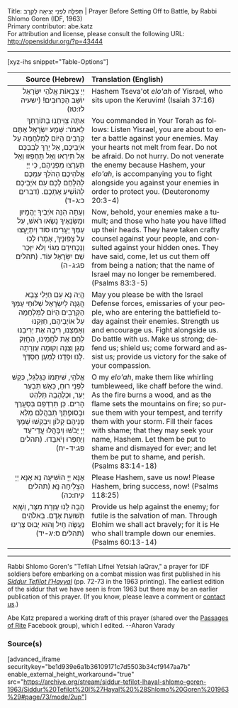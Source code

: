 <html>
<head></head>
<body>
Title: תְּפִלָּה לִפְנֵי יְצִיאָה לַקְרָב | Prayer Before Setting Off to Battle, by Rabbi Shlomo Goren (IDF, 1963)<br />
Primary contributor: abe.katz<br />
For attribution and license, please consult the following URL: <a href="http://opensiddur.org/?p=43444">http://opensiddur.org/?p=43444</a>
<p />
<hr />

[xyz-ihs snippet="Table-Options"]<table style="margin-left: auto; margin-right: auto;" class="draggable">
<thead><tr><th id="x" style="text-align: right;">Source (Hebrew)</th><th style="text-align: left;">Translation (English)</th></tr></thead>
<tbody>
<tr><td style="vertical-align:top;">
<div class="liturgy" lang="he" style="text-align: right;">
יְיָ צְבָאוֹת אֱלֹהֵי יִשְׂרָאֵל 
יוֹשֵׁב הַכְּרוּבִים! <span class="citation">(ישעיה לז:טז)</span> 
</div></td>

<td style="vertical-align:top;">
<div class="english" lang="en" style="text-align: left;">
Hashem Tseva'ot <em>elo'ah</em> of Yisrael, 
who sits upon the Keruvim! <span class="citation">(Isaiah 37:16)</span> 
</div></td></tr>


<tr><td style="vertical-align:top;">
<div class="liturgy" lang="he" style="text-align: right;">
אַתָּה צִוִּיתָנוּ בְתוֹרָתְךָ לֵאמֹר:
שְׁמַע יִשְׂרָאֵל 
אַתֶּם קְרֵבִים הַיּוֹם לַמִּלְחָמָה עַל אֹיְבֵיכֶם, 
אַל יֵרַךְ לְבַבְכֶם 
אַל תִּירְאוּ 
וְאַל תַּחְפְּזוּ 
וְאַל תַּעַרְצוּ מִפְּנֵיהֶם, 
כִּי יְיָ אֱלֹהֵיכֶם הַהֹלֵךְ עִמָּכֶם 
לְהִלָּחֵם לָכֶם עִם אֹיְבֵיכֶם 
לְהוֹשִׁיעַ אֶתְכֶם. <span class="citation">(דברים כ:ג-ד)</span> 
</div></td>

<td style="vertical-align:top;">
<div class="english" lang="en" style="text-align: left;">
You commanded in Your Torah as follows:
Listen Yisrael, 
you are about to enter a battle against your enemies. 
May your hearts not melt from fear. 
Do not be afraid. 
Do not hurry. 
Do not venerate the enemy 
because Hashem, your <em>elo'ah</em>, is accompanying you 
to fight alongside you against your enemies 
in order to protect you. <span class="citation">(Deuteronomy 20:3-4)</span> 
</div></td></tr>


<tr><td style="vertical-align:top;">
<div class="liturgy" lang="he" style="text-align: right;">
וְעַתָּה הִנֵּה אֹיְבֶיךָ יֶהֱמָיוּן 
וּמְשַׂנְאֶיךָ נָשְׂאוּ רֹאשׁ, 
עַל עַמְּךָ יַעֲרִימוּ סוֹד 
וְיִתְיָעֲצוּ עַל צְפוּנֶיךָ, 
אָמְרוּ לְכוּ וְנַכְחִידֵם מִגּוֹי 
וְלֹא יִזָּכֵר שֵׁם יִשְׂרָאֵל עוֹד. <span class="citation">(תהלים פג:ג-ה)</span>
</div></td>

<td style="vertical-align:top;">
<div class="english" lang="en" style="text-align: left;">
Now, behold, your enemies make a tumult; 
and those who hate you have lifted up their heads. 
They have taken crafty counsel against your people, 
and consulted against your hidden ones. 
They have said, come, let us cut them off from being a nation; 
that the name of Israel may no longer be remembered. <span class="citation">(Psalms 83:3-5)</span> 
</div></td></tr>


<tr><td style="vertical-align:top;">
<div class="liturgy" lang="he" style="text-align: right;">
הֱיֵה נָא עִם חַיָּלֵי צְבָא הֲגַנָּה לְיִשְׂרָאֵל 
שְׁלוּחֵי עַמְּךָ 
הַקְּרֵבִים הַיּוֹם לַמִּלְחָמָה עַל אוֹיְבֵיהֶם, 
חַזְּקֵנוּ וְאַמְצֵנוּ, 
רִיבָה אֶת יְרִיבֵנוּ 
לְחַם אֶת לֹחֲמֵינוּ, 
הַחֲזֵק מָגֵן וְצִנָּה 
וְקוּמָה עֶזְרָתָה לָּנוּ 
וּפְדֵנוּ לְמַעַן חַסְדֶּךָ.
</div></td>

<td style="vertical-align:top;">
<div class="english" lang="en" style="text-align: left;">
May you please be with the Israel Defense forces, 
emissaries of your people, 
who are entering the battlefield today against their enemies. 
Strength us and encourage us. 
Fight alongside us. 
Do battle with us. 
Make us strong; defend us; shield us; 
come forward and assist us; 
provide us victory for the sake of your compassion.
</div></td></tr>


<tr><td style="vertical-align:top;">
<div class="liturgy" lang="he" style="text-align: right;">
אֱלֹהַי, שִׁיתֵמוֹ כַּגַּלְגַּל, 
כְּקַשׁ לִפְנֵי רוּחַ, 
כְּאֵשׁ תִּבְעַר יָעַר, 
וּכְלֶהָבָה תְּלַהֵט הָרִים. 
כֵּן תִּרְדְּפֵם בְּסַעֲרֶךָ 
וּבְסוּפָתְךָ תְּבַהֲלֵם 
מַלֵּא פְּנֵיהֶם קָלוֹן 
וִיבַקְשׁוּ שְׁמְךָ יְיָ 
יֵבֹשׁוּ וְיִבָּהֲלוּ עֲדֵי־עַד 
וְיַחְפְּרוּ וְיֹאבֵדוּ. <span class="citation">(תהלים פג:יד-יח)</span>
</div></td>

<td style="vertical-align:top;">
<div class="english" lang="en" style="text-align: left;">
O my <em>elo'ah</em>, make them like whirling tumbleweed, 
like chaff before the wind. 
As the fire burns a wood, 
and as the flame sets the mountains on fire; 
so pursue them with your tempest, 
and terrify them with your storm. 
Fill their faces with shame; 
that they may seek your name, Hashem. 
Let them be put to shame and dismayed for ever; 
and let them be put to shame, and perish. <span class="citation">(Psalms 83:14-18)</span>
</div></td></tr>


<tr><td style="vertical-align:top;">
<div class="liturgy" lang="he" style="text-align: right;">
אָנָּא יְיָ הוֹשִׁיעָה נָא׃
אָנָּא יְיָ הַצְלִיחָה נָּא׃ <span class="citation">(תהלים קיח:כה)</span>
</div></td>

<td style="vertical-align:top;">
<div class="english" lang="en" style="text-align: left;">
Please Hashem, save us now!
Please Hashem, bring success, now! <span class="citation">(Psalms 118:25)</span>
</div></td></tr>


<tr><td style="vertical-align:top;">
<div class="liturgy" lang="he" style="text-align: right;">
הָבָה לָּנוּ עֶזְרָת מִצָּר, 
וְשָׁוְא תְּשׁוּעַת אָדָם.
בֵּאלֹהִים נַעֲשֶׂה חָיִל 
וְהוּא יָבוּס צָרֵינוּ <span class="citation">(תהלים ס:יג-יד)</span>
</div></td>

<td style="vertical-align:top;">
<div class="english" lang="en" style="text-align: left;">
Provide us help against the enemy; 
for futile is the salvation of man. 
Through Elohim we shall act bravely; 
for it is He who shall trample down our enemies. <span class="citation">(Psalms 60:13-14)</span> 
</div></td></tr>
</tbody></table>

<hr />

Rabbi Shlomo Goren's "Tefilah Lifnei Yetsiah laQrav," a prayer for IDF soldiers before embarking on a combat mission was first published in his <em><a href="/?p=43315">Siddur Tefilot l’Ḥayyal</a></em> (pp. 72-73 in the 1963 printing). The earliest edition of the siddur that we have seen is from 1963 but there may be an earlier publication of this prayer. (If you know, please leave a comment or <a href="/contact/">contact us</a>.)

Abe Katz prepared a working draft of this prayer (shared over the <a href="https://www.facebook.com/groups/527455164802614/posts/944482116433248/">Passages of Rite</a> Facebook group), which I edited. --Aharon Varady

<h3>Source(s)</h3>

[advanced_iframe securitykey="be1d939e6a1b36109171c7d5503b34cf9147aa7b" enable_external_height_workaround="true" src="https://archive.org/stream/siddur-tefilot-lhayal-shlomo-goren-1963/Siddur%20Tefilot%20l%27Hayal%20%28Shlomo%20Goren%201963%29#page/73/mode/2up"]

&nbsp;







</body>
</html>